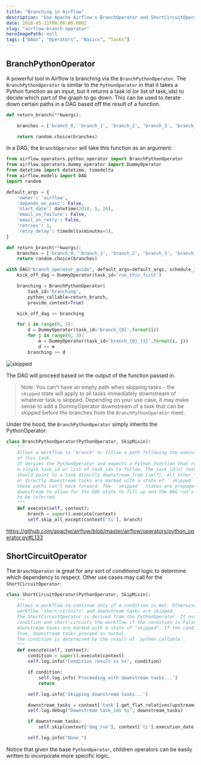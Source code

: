 ```yaml
---
title: "Branching in Airflow"
description: "Use Apache Airflow's BranchOperator and ShortCircuitOperator to execute conditional branches in your workflow"
date: 2018-05-21T00:00:00.000Z
slug: "airflow-branch-operator"
heroImagePath: null
tags: ["DAGs", "Operators", "Basics", “Tasks”]
---
```


## BranchPythonOperator

A powerful tool in Airflow is branching via the `BranchPythonOperator`. The `BranchPythonOperator` is similar to the `PythonOperator` in that it takes a Python function as an input, but it returns a task id (or list of task_ids) to decide which part of the graph to go down. This can be used to iterate down certain paths in a DAG based off the result of a function.

```python
def return_branch(**kwargs):

    branches = ['branch_0,''branch_1', 'branch_2', 'branch_3', 'branch_4']

    return random.choice(branches)
```

In a DAG, the `BranchOperator` will take this function as an argument:

```python
from airflow.operators.python_operator import BranchPythonOperator
from airflow.operators.dummy_operator import DummyOperator
from datetime import datetime, timedelta
from airflow.models import DAG
import random

default_args = {
    'owner': 'airflow',
    'depends_on_past': False,
    'start_date': datetime(2018, 5, 26),
    'email_on_failure': False,
    'email_on_retry': False,
    'retries': 1,
    'retry_delay': timedelta(minutes=5),
}

def return_branch(**kwargs):
    branches = ['branch_0,''branch_1', 'branch_2', 'branch_3', 'branch_4']
    return random.choice(branches)

with DAG("branch_operator_guide", default_args=default_args, schedule_interval=None) as dag:
    kick_off_dag = DummyOperator(task_id='run_this_first')

    branching = BranchPythonOperator(
        task_id='branching',
        python_callable=return_branch,
        provide_context=True)

    kick_off_dag >> branching

    for i in range(0, 5):
        d = DummyOperator(task_id='branch_{0}'.format(i))
        for j in range(0, 3):
            m = DummyOperator(task_id='branch_{0}_{1}'.format(i, j))
            d >> m
        branching >> d
```

![skipped](https://assets2.astronomer.io/main/guides/branching.png)

The DAG will proceed based on the output of the function passed in.

> Note: You can't have an empty path when skipping tasks - the `skipped` state will apply to all tasks immediately downstream of whatever task is skipped. Depending on your use case, it may make sense to add a DummyOperator downstream of a task that can be skipped before the branches from the `BranchPythonOperator` meet.

Under the hood, the `BranchPythonOperator` simply inherits the PythonOperator:

```python
class BranchPythonOperator(PythonOperator, SkipMixin):
    """
    Allows a workflow to "branch" or follow a path following the execution
    of this task.
    It derives the PythonOperator and expects a Python function that returns
    a single task_id or list of task_ids to follow. The task_id(s) returned
    should point to a task directly downstream from {self}. All other "branches"
    or directly downstream tasks are marked with a state of ``skipped`` so that
    these paths can't move forward. The ``skipped`` states are propagated
    downstream to allow for the DAG state to fill up and the DAG run's state
    to be inferred.
    """
    def execute(self, context):
        branch = super().execute(context)
        self.skip_all_except(context['ti'], branch)

```

https://github.com/apache/airflow/blob/master/airflow/operators/python_operator.py#L133

## ShortCircuitOperator

The `BranchOperator` is great for any sort of _conditional_ logic to determine which dependency to respect. Other use cases may call for the `ShortCircuitOperator`:

```python
class ShortCircuitOperator(PythonOperator, SkipMixin):
    """
    Allows a workflow to continue only if a condition is met. Otherwise, the
    workflow "short-circuits" and downstream tasks are skipped.
    The ShortCircuitOperator is derived from the PythonOperator. It evaluates a
    condition and short-circuits the workflow if the condition is False. Any
    downstream tasks are marked with a state of "skipped". If the condition is
    True, downstream tasks proceed as normal.
    The condition is determined by the result of `python_callable`.
    """
    def execute(self, context):
        condition = super().execute(context)
        self.log.info("Condition result is %s", condition)

        if condition:
            self.log.info('Proceeding with downstream tasks...')
            return

        self.log.info('Skipping downstream tasks...')

        downstream_tasks = context['task'].get_flat_relatives(upstream=False)
        self.log.debug("Downstream task_ids %s", downstream_tasks)

        if downstream_tasks:
            self.skip(context['dag_run'], context['ti'].execution_date, downstream_tasks)

        self.log.info("Done.")
```

Notice that given the base `PythonOperator`, children operators can be easily written to incorporate more specific logic.
